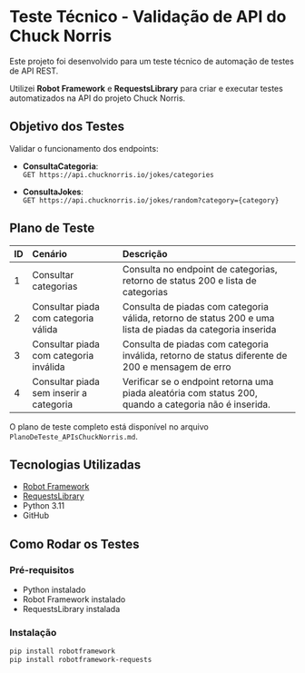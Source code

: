 # Teste Técnico - Validação de API do Chuck Norris

Este projeto foi desenvolvido para um teste técnico de automação de testes de API REST.

Utilizei **Robot Framework** e **RequestsLibrary** para criar e executar testes automatizados na API do projeto Chuck Norris.


## Objetivo dos Testes
Validar o funcionamento dos endpoints:

- **ConsultaCategoria**:  
  `GET https://api.chucknorris.io/jokes/categories`

- **ConsultaJokes**:  
  `GET https://api.chucknorris.io/jokes/random?category={category}`


## Plano de Teste

| ID | Cenário | Descrição |
|:--|:--------|:----------|
| 1 | Consultar categorias | Consulta no endpoint de categorias, retorno de status 200 e lista de categorias |
| 2 | Consultar piada com categoria válida | Consulta de piadas com categoria válida, retorno de status 200 e uma lista de piadas da categoria inserida |
| 3 | Consultar piada com categoria inválida | Consulta de piadas com categoria inválida, retorno de status diferente de 200 e mensagem de erro |
| 4 | Consultar piada sem inserir a categoria  | Verificar se o endpoint retorna uma piada aleatória com status 200, quando a categoria não é inserida.|

O plano de teste completo está disponível no arquivo `PlanoDeTeste_APIsChuckNorris.md`.


## Tecnologias Utilizadas

- [Robot Framework](https://robotframework.org/)
- [RequestsLibrary](https://marketsquare.github.io/robotframework-requests/)
- Python 3.11
- GitHub

## Como Rodar os Testes

### Pré-requisitos

- Python instalado
- Robot Framework instalado
- RequestsLibrary instalada

### Instalação

```bash
pip install robotframework
pip install robotframework-requests